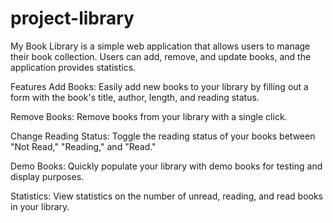 # project-library
My Book Library is a simple web application that allows users to manage their book collection. Users can add, remove, and update books, and the application provides statistics.

Features
Add Books: Easily add new books to your library by filling out a form with the book's title, author, length, and reading status.

Remove Books: Remove books from your library with a single click.

Change Reading Status: Toggle the reading status of your books between "Not Read," "Reading," and "Read."

Demo Books: Quickly populate your library with demo books for testing and display purposes.

Statistics: View statistics on the number of unread, reading, and read books in your library.

